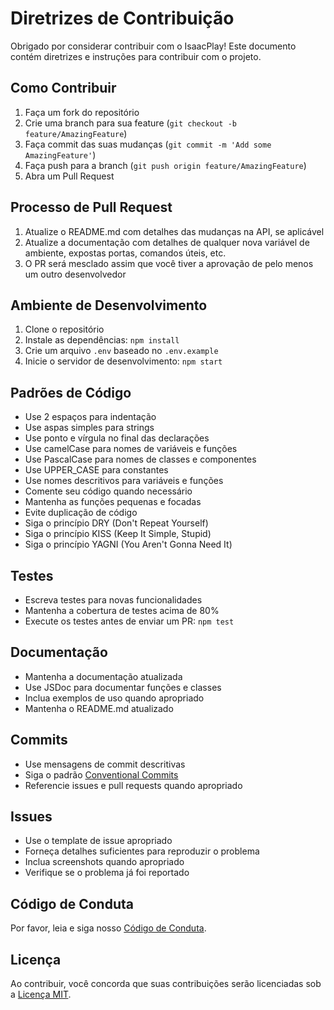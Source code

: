 # Diretrizes de Contribuição

Obrigado por considerar contribuir com o IsaacPlay! Este documento contém diretrizes e instruções para contribuir com o projeto.

## Como Contribuir

1. Faça um fork do repositório
2. Crie uma branch para sua feature (`git checkout -b feature/AmazingFeature`)
3. Faça commit das suas mudanças (`git commit -m 'Add some AmazingFeature'`)
4. Faça push para a branch (`git push origin feature/AmazingFeature`)
5. Abra um Pull Request

## Processo de Pull Request

1. Atualize o README.md com detalhes das mudanças na API, se aplicável
2. Atualize a documentação com detalhes de qualquer nova variável de ambiente, expostas portas, comandos úteis, etc.
3. O PR será mesclado assim que você tiver a aprovação de pelo menos um outro desenvolvedor

## Ambiente de Desenvolvimento

1. Clone o repositório
2. Instale as dependências: `npm install`
3. Crie um arquivo `.env` baseado no `.env.example`
4. Inicie o servidor de desenvolvimento: `npm start`

## Padrões de Código

* Use 2 espaços para indentação
* Use aspas simples para strings
* Use ponto e vírgula no final das declarações
* Use camelCase para nomes de variáveis e funções
* Use PascalCase para nomes de classes e componentes
* Use UPPER_CASE para constantes
* Use nomes descritivos para variáveis e funções
* Comente seu código quando necessário
* Mantenha as funções pequenas e focadas
* Evite duplicação de código
* Siga o princípio DRY (Don't Repeat Yourself)
* Siga o princípio KISS (Keep It Simple, Stupid)
* Siga o princípio YAGNI (You Aren't Gonna Need It)

## Testes

* Escreva testes para novas funcionalidades
* Mantenha a cobertura de testes acima de 80%
* Execute os testes antes de enviar um PR: `npm test`

## Documentação

* Mantenha a documentação atualizada
* Use JSDoc para documentar funções e classes
* Inclua exemplos de uso quando apropriado
* Mantenha o README.md atualizado

## Commits

* Use mensagens de commit descritivas
* Siga o padrão [Conventional Commits](https://www.conventionalcommits.org/)
* Referencie issues e pull requests quando apropriado

## Issues

* Use o template de issue apropriado
* Forneça detalhes suficientes para reproduzir o problema
* Inclua screenshots quando apropriado
* Verifique se o problema já foi reportado

## Código de Conduta

Por favor, leia e siga nosso [Código de Conduta](CODE_OF_CONDUCT.md).

## Licença

Ao contribuir, você concorda que suas contribuições serão licenciadas sob a [Licença MIT](LICENSE). 